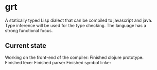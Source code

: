 # grt

A statically typed Lisp dialect that can be compiled to javascript and java. Type inference will be used for the type checking. The language has a strong functional focus.

## Current state

Working on the front-end of the compiler:
  Finished clojure prototype.
  Finished lexer
  Finished parser
  Finished symbol linker
